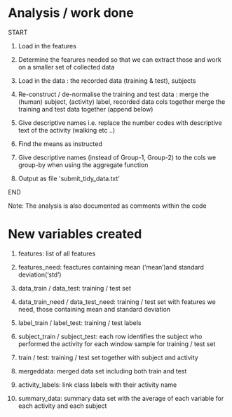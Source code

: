 Analysis / work done
====================

START

1. Load in the features

2. Determine the fearures needed so that we can extract those and work on a smaller set of collected data

3. Load in the data : the recorded data (training & test), subjects

4. Re-construct / de-normalise the training and test data : merge the (human) subject, (activity) label, recorded data cols together merge the training and test data together (append below)

5. Give descriptive names i.e. replace the number codes with descriptive text of the activity (walking etc ..)

6. Find the means as instructed

7. Give descriptive names (instead of Group-1, Group-2) to the cols we group-by when using the aggregate function

8. Output as file 'submit_tidy_data.txt'

END

Note: The analysis is also documented as comments within the code

New variables created
=====================
1. features: list of all features

2. features_need: feactures containing mean (‘mean’)and standard deviation(‘std’)

3. data_train / data_test: training / test set

4. data_train_need / data_test_need: training / test set with features we need, those containing mean and standard deviation

5. label_train / label_test: training / test labels

6. subject_train / subject_test: each row identifies the subject who performed the activity for each window sample for training / test set

7. train / test: training / test set together with subject and activity

8. mergeddata: merged data set including both train and test

9. activity_labels: link class labels with their activity name

10. summary_data: summary data set with the average of each variable for each activity and each subject
